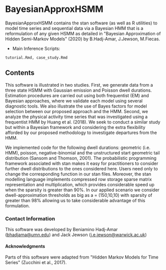# BayesianApproxHSMM

BayesianApproxHSMM contains the stan software (as well as R utilities) to model time series and sequential data via a Bayesian  HMM that is a reformulation of any given HSMM as detailed in "Bayesian Approximation of Hidden Semi-Markov Models" (2020) by B.Hadj-Amar, J.Jewson, M.Fiecas. 

* Main Inference Scripts:
```
tutorial.Rmd, case_study.Rmd
```

## Contents

This software is illustrated in two studies.  First, we generate data from a three state HSMM with Gaussian emission and Poisson dwell durations. Estimation procedures are carried out using both frequentist (EM) and Bayesian approaches, where we validate each model using several diagnostic tools. We also illustrate the use of Bayes factors for model selection between our proposed approach and the HMM. Second, we analyze the physical activity time series that was investigated using a frequentist HMM by Huang et al. (2018). We seek to conduct a similar study but within a Bayesian framework and considering the 
extra flexibility afforded by our proposed methodology to investigate departures from the HMM. 


We implemented code for the following dwell durations: geometric (i.e. HMM), poisson, negative-binomial and the unstructured start geometric tail distribution (Sansom and Thomson, 2001). The probabilistic programming framework associated with stan makes it easy for practitioners to consider further dwell distributions to the ones considered here. Users need only to change the corresponding function in our stan files. Moreover, the stan modelling language implements compressed row storage sparse matrix representation and multiplication, which provides considerable speed up when the sparsity is greater than 90%.
In our applied scenario we consider dwell-approximation thresholds as big as a = (150,10,10) with sparsity of greater than 98% allowing us to take considerable advantage of this formulation.


### Contact Information

This software was developed by Beniamino Hadj-Amar (bhadjama@umn.edu) and Jack Jewson (j.e.jewson@warwick.ac.uk)



#### Acknowledgments

Parts of this software were adapted from "Hidden Markov Models for Time Series" (Zucchini et al., 2017).




